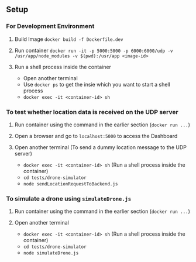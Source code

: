 ## Setup

### For Development Environment

1. Build Image
   `docker build -f Dockerfile.dev`

2. Run container
   `docker run -it -p 5000:5000 -p 6000:6000/udp -v /usr/app/node_modules -v $(pwd):/usr/app <image-id>`

3. Run a shell process inside the container
   - Open another terminal
   - Use `docker ps` to get the <container-id> insie which you want to start a shell process
   - `docker exec -it <container-id> sh`

### To test whether location data is received on the UDP server

1. Run container using the command in the earlier section (`docker run ...`)

2. Open a browser and go to `localhost:5000` to access the Dashboard

2. Open another terminal (To send a dummy location message to the UDP server)
   - `docker exec -it <container-id> sh` (Run a shell process inside the container)
   - `cd tests/drone-simulator`
   - `node sendLocationRequestToBackend.js`

### To simulate a drone using `simulateDrone.js`

1. Run container using the command in the earlier section (`docker run ...`)

2. Open another terminal
   - `docker exec -it <container-id> sh` (Run a shell process inside the container)
   - `cd tests/drone-simulator`
   - `node simulateDrone.js`

   